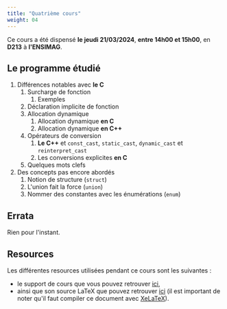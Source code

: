 ```yaml
---
title: "Quatrième cours"
weight: 04
---
```


Ce cours a été dispensé **le jeudi 21/03/2024**, **entre 14h00 et 15h00**, en **D213** à **l'ENSIMAG**.

## Le programme étudié

1. Différences notables avec **le C**
    1. Surcharge de fonction
        1. Exemples
    1. Déclaration implicite de fonction
    1. Allocation dynamique
        1. Allocation dynamique **en C**
        1. Allocation dynamique **en C++**
    1. Opérateurs de conversion
        1. **Le C++** et `const_cast`, `static_cast`, `dynamic_cast` et `reinterpret_cast`
        1. Les conversions explicites **en C**
    1. Quelques mots clefs
1. Des concepts pas encore abordés
    1. Notion de structure (`struct`)
    1. L'union fait la force (`union`)
    1. Nommer des constantes avec les énumérations (`enum`)

## Errata

Rien pour l'instant.

## Resources

Les différentes resources utilisées pendant ce cours sont les suivantes :
- le support de cours que vous pouvez retrouver [ici](ressources/04.pdf),
- ainsi que son source LaTeX que pouvez retrouver [ici](ressources/04.tex) (il est important de noter qu'il faut compiler ce document avec [XeLaTeX](https://xetex.sourceforge.net/)).
